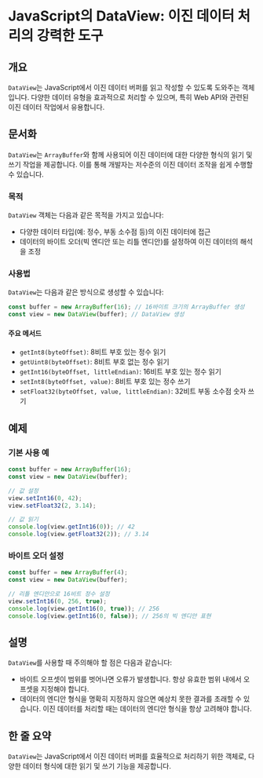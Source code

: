 <!--
Meta Description: # JavaScript의 DataView: 이진 데이터 처리의 강력한 도구 ## 개요 `DataView`는 JavaScript에서 이진 데이터 버퍼를 읽고 작성할 수 있도록 도와주는 객체입니다. 다양한 데이터 유형을 효과적으로 처리할 수 있으며, 특히 Web API와 ...
Meta Keywords: dataview, view, 데이터, const, buffer
-->

# JavaScript의 DataView: 이진 데이터 처리의 강력한 도구

## 개요
`DataView`는 JavaScript에서 이진 데이터 버퍼를 읽고 작성할 수 있도록 도와주는 객체입니다. 다양한 데이터 유형을 효과적으로 처리할 수 있으며, 특히 Web API와 관련된 이진 데이터 작업에서 유용합니다.

## 문서화
`DataView`는 `ArrayBuffer`와 함께 사용되어 이진 데이터에 대한 다양한 형식의 읽기 및 쓰기 작업을 제공합니다. 이를 통해 개발자는 저수준의 이진 데이터 조작을 쉽게 수행할 수 있습니다.

### 목적
`DataView` 객체는 다음과 같은 목적을 가지고 있습니다:
- 다양한 데이터 타입(예: 정수, 부동 소수점 등)의 이진 데이터에 접근
- 데이터의 바이트 오더(빅 엔디안 또는 리틀 엔디안)를 설정하여 이진 데이터의 해석을 조정

### 사용법
`DataView`는 다음과 같은 방식으로 생성할 수 있습니다:

```javascript
const buffer = new ArrayBuffer(16); // 16바이트 크기의 ArrayBuffer 생성
const view = new DataView(buffer); // DataView 생성
```

#### 주요 메서드
- `getInt8(byteOffset)`: 8비트 부호 있는 정수 읽기
- `getUint8(byteOffset)`: 8비트 부호 없는 정수 읽기
- `getInt16(byteOffset, littleEndian)`: 16비트 부호 있는 정수 읽기
- `setInt8(byteOffset, value)`: 8비트 부호 있는 정수 쓰기
- `setFloat32(byteOffset, value, littleEndian)`: 32비트 부동 소수점 숫자 쓰기

## 예제
### 기본 사용 예
```javascript
const buffer = new ArrayBuffer(16);
const view = new DataView(buffer);

// 값 설정
view.setInt16(0, 42);
view.setFloat32(2, 3.14);

// 값 읽기
console.log(view.getInt16(0)); // 42
console.log(view.getFloat32(2)); // 3.14
```

### 바이트 오더 설정
```javascript
const buffer = new ArrayBuffer(4);
const view = new DataView(buffer);

// 리틀 엔디안으로 16비트 정수 설정
view.setInt16(0, 256, true);
console.log(view.getInt16(0, true)); // 256
console.log(view.getInt16(0, false)); // 256의 빅 엔디안 표현
```

## 설명
`DataView`를 사용할 때 주의해야 할 점은 다음과 같습니다:
- 바이트 오프셋이 범위를 벗어나면 오류가 발생합니다. 항상 유효한 범위 내에서 오프셋을 지정해야 합니다.
- 데이터의 엔디안 형식을 명확히 지정하지 않으면 예상치 못한 결과를 초래할 수 있습니다. 이진 데이터를 처리할 때는 데이터의 엔디안 형식을 항상 고려해야 합니다.

## 한 줄 요약
`DataView`는 JavaScript에서 이진 데이터 버퍼를 효율적으로 처리하기 위한 객체로, 다양한 데이터 형식에 대한 읽기 및 쓰기 기능을 제공합니다.